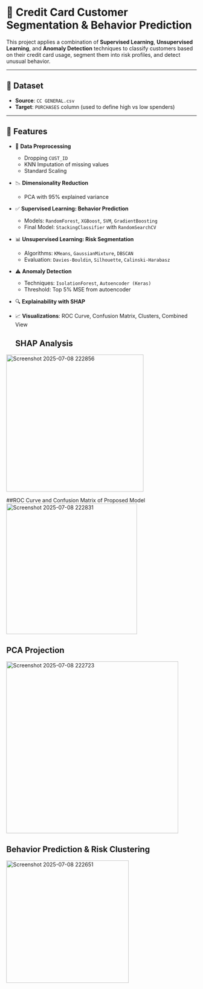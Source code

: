 # 🧠 Credit Card Customer Segmentation & Behavior Prediction

This project applies a combination of **Supervised Learning**, **Unsupervised Learning**, and **Anomaly Detection** techniques to classify customers based on their credit card usage, segment them into risk profiles, and detect unusual behavior.

---

## 📂 Dataset

- **Source**: `CC GENERAL.csv`
- **Target**: `PURCHASES` column (used to define high vs low spenders)

---

## 🚀 Features

- 🧼 **Data Preprocessing**  
  - Dropping `CUST_ID`
  - KNN Imputation of missing values
  - Standard Scaling

- 📉 **Dimensionality Reduction**  
  - PCA with 95% explained variance

- ✅ **Supervised Learning: Behavior Prediction**  
  - Models: `RandomForest`, `XGBoost`, `SVM`, `GradientBoosting`
  - Final Model: `StackingClassifier` with `RandomSearchCV`

- 📊 **Unsupervised Learning: Risk Segmentation**  
  - Algorithms: `KMeans`, `GaussianMixture`, `DBSCAN`
  - Evaluation: `Davies-Bouldin`, `Silhouette`, `Calinski-Harabasz`

- ⚠️ **Anomaly Detection**  
  - Techniques: `IsolationForest`, `Autoencoder (Keras)`
  - Threshold: Top 5% MSE from autoencoder

- 🔍 **Explainability with SHAP**
- 📈 **Visualizations**: ROC Curve, Confusion Matrix, Clusters, Combined View

  ##  SHAP Analysis
<img width="363" alt="Screenshot 2025-07-08 222856" src="https://github.com/user-attachments/assets/5bd14310-3697-4b92-8a14-77c1634bfd98" />

##ROC Curve and Confusion Matrix of Proposed Model 
<img width="346" alt="Screenshot 2025-07-08 222831" src="https://github.com/user-attachments/assets/8df32aac-99c1-4cca-b260-637ef736dd37" />

## PCA Projection 
<img width="455" alt="Screenshot 2025-07-08 222723" src="https://github.com/user-attachments/assets/ef4e1af7-ac07-49ef-bcef-7851d7f97ca0" />

## Behavior Prediction & Risk Clustering 
<img width="324" alt="Screenshot 2025-07-08 222651" src="https://github.com/user-attachments/assets/e38d59f9-3c8f-486c-8ff8-061a24df91bc" />
